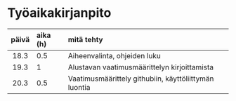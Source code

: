 # Työaikakirjanpito

| päivä  | aika (h) | mitä tehty    |
| :----: |:---------| :--------|
| 18.3   |  0.5     | Aiheenvalinta, ohjeiden luku |
| 19.3   |  1       | Alustavan vaatimusmäärittelyn kirjoittamista|
| 20.3   |  0.5     | Vaatimusmäärittely githubiin, käyttöliittymän luontia |
